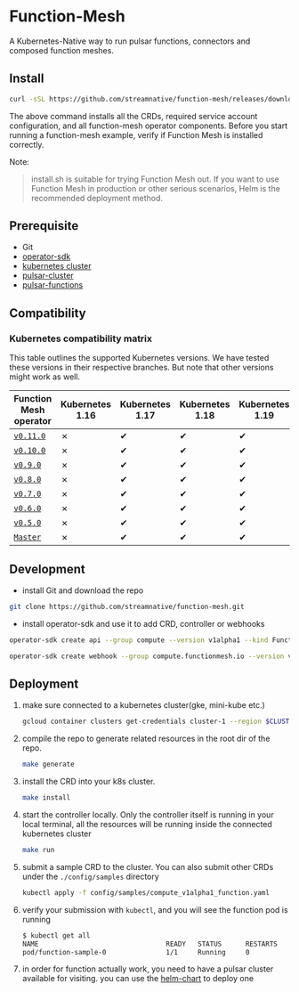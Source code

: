 # Function-Mesh
A Kubernetes-Native way to run pulsar functions, connectors and composed function meshes.

## Install

```bash
curl -sSL https://github.com/streamnative/function-mesh/releases/download/v0.11.0/install.sh | bash
```

The above command installs all the CRDs, required service account configuration, and all function-mesh operator components. Before you start running a function-mesh example, verify if Function Mesh is installed correctly.

Note:

> install.sh is suitable for trying Function Mesh out. If you want to use Function Mesh in production or other serious scenarios, Helm is the recommended deployment method.

## Prerequisite
- Git
- [operator-sdk](https://sdk.operatorframework.io/)
- [kubernetes cluster](https://kubernetes.io/)
- [pulsar-cluster](https://pulsar.apache.org/docs/en/pulsar-2.0/)
- [pulsar-functions](https://pulsar.apache.org/docs/en/functions-overview/)

## Compatibility

### Kubernetes compatibility matrix

This table outlines the supported Kubernetes versions. We have tested these versions in their respective branches. But note that other versions might work as well.

| Function Mesh operator                                       | Kubernetes 1.16 | Kubernetes 1.17 | Kubernetes 1.18 | Kubernetes 1.19 | Kubernetes 1.20 | Kubernetes 1.21 | Kubernetes 1.22 |
| ------------------------------------------------------------ | --------------- | --------------- | --------------- | --------------- | --------------- | --------------- | --------------- |
| [`v0.11.0`](https://github.com/streamnative/function-mesh/releases/tag/v0.11.0) | ✗               | ✔               | ✔               | ✔               | ✔               | ✔               | ✔               |
| [`v0.10.0`](https://github.com/streamnative/function-mesh/releases/tag/v0.10.0) | ✗               | ✔               | ✔               | ✔               | ✔               | ✔               | ✔               |
| [`v0.9.0`](https://github.com/streamnative/function-mesh/releases/tag/v0.9.0) | ✗               | ✔               | ✔               | ✔               | ✔               | ✔               | ✔               |
| [`v0.8.0`](https://github.com/streamnative/function-mesh/releases/tag/v0.8.0) | ✗               | ✔               | ✔               | ✔               | ✔               | ✔               | ✔               |
| [`v0.7.0`](https://github.com/streamnative/function-mesh/releases/tag/v0.7.0) | ✗               | ✔               | ✔               | ✔               | ✔               | ✔               | ✔               |
| [`v0.6.0`](https://github.com/streamnative/function-mesh/releases/tag/v0.6.0) | ✗               | ✔               | ✔               | ✔               | ✔               | ✔               | ✔               |
| [`v0.5.0`](https://github.com/streamnative/function-mesh/releases/tag/v0.5.0) | ✗               | ✔               | ✔               | ✔               | ✔               | ✔               | ✔               |
| [`Master`](https://github.com/streamnative/function-mesh/tree/master) | ✗               | ✔               | ✔               | ✔               | ✔               | ✔               | ✔               |

## Development

- install Git and download the repo

```bash
git clone https://github.com/streamnative/function-mesh.git
```

- install operator-sdk and use it to add CRD, controller or webhooks

```bash
operator-sdk create api --group compute --version v1alpha1 --kind Function --resource=true --controller=true
```

```bash
operator-sdk create webhook --group compute.functionmesh.io --version v1alpha1 --kind Function --defaulting --programmatic-validation
```

## Deployment

1. make sure connected to a kubernetes cluster(gke, mini-kube etc.)
    ```bash
    gcloud container clusters get-credentials cluster-1 --region $CLUSTER_REGION --project $PROJECT_ID
    ```
2. compile the repo to generate related resources in the root dir of the repo.
    ```bash
    make generate
    ```
3. install the CRD into your k8s cluster.
    ```bash
    make install
    ```
4. start the controller locally. Only the controller itself is running in your local terminal, all the resources will be running inside the connected kubernetes cluster
    ```bash
    make run
    ```
5. submit a sample CRD to the cluster. You can also submit other CRDs under the `./config/samples` directory
    ```bash
    kubectl apply -f config/samples/compute_v1alpha1_function.yaml
    ```
6. verify your submission with `kubectl`, and you will see the function pod is running
    ```bash
    $ kubectl get all
    NAME                                READY   STATUS      RESTARTS   AGE
    pod/function-sample-0               1/1     Running     0          77s
    ```
7. in order for function actually work, you need to have a pulsar cluster available for visiting. you can use the [helm-chart](https://pulsar.apache.org/docs/en/helm-overview/) to deploy one
